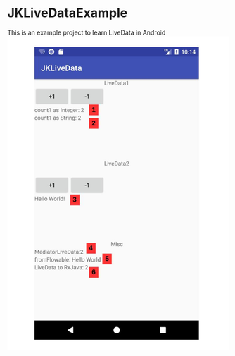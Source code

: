 # JKLiveDataExample
This is an example project to learn LiveData in Android
![Image of Yaktocat](https://raw.githubusercontent.com/Foso/JKLiveDataExample/master/app/src/main/res/raw/JKLIveDataExample1.jpg)

